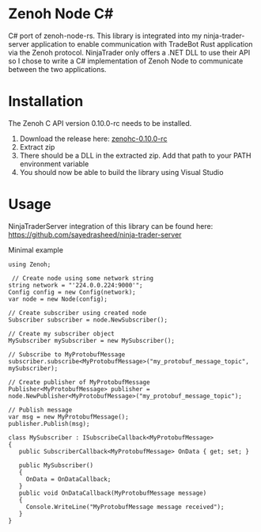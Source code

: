 # Zenoh Node C#
C# port of zenoh-node-rs. This library is integrated into my ninja-trader-server application to enable communication with TradeBot Rust application via the Zenoh protocol. NinjaTrader only offers a .NET DLL to use their API so I chose to write a C# implementation of Zenoh Node to communicate between the two applications.

# Installation
The Zenoh C API version 0.10.0-rc needs to be installed. 
1. Download the release here: [zenohc-0.10.0-rc](https://github.com/eclipse-zenoh/zenoh-c/releases/download/0.10.0-rc/zenoh-c-0.10.0-rc-x86_64-pc-windows-msvc.zip)
2. Extract zip
3. There should be a DLL in the extracted zip. Add that path to your PATH environment variable
4. You should now be able to build the library using Visual Studio

# Usage
NinjaTraderServer integration of this library can be found here:
https://github.com/sayedrasheed/ninja-trader-server

Minimal example
```
﻿using Zenoh;

 // Create node using some network string
string network = "'224.0.0.224:9000'";
Config config = new Config(network);
var node = new Node(config);

// Create subscriber using created node
Subscriber subscriber = node.NewSubscriber();

// Create my subscriber object
MySubscriber mySubscriber = new MySubscriber();

// Subscribe to MyProtobufMessage
subscriber.subscribe<MyProtobufMessage>("my_protobuf_message_topic", mySubscriber);

// Create publisher of MyProtobufMessage
Publisher<MyProtobufMessage> publisher = node.NewPublisher<MyProtobufMessage>("my_protobuf_message_topic");

// Publish message
var msg = new MyProtobufMessage();
publisher.Publish(msg);

class MySubscriber : ISubscribeCallback<MyProtobufMessage>
{
   public SubscriberCallback<MyProtobufMessage> OnData { get; set; }

   public MySubscriber()
   {
     OnData = OnDataCallback;
   }
   public void OnDataCallback(MyProtobufMessage message)
   {
     Console.WriteLine("MyProtobufMessage message received");
   }
}
```
